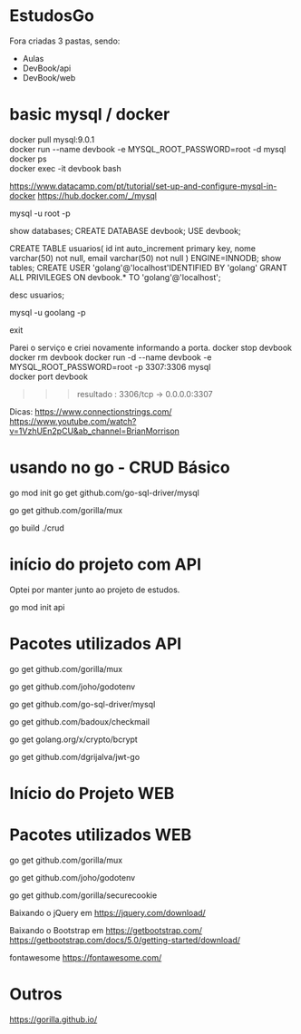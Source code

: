 # EstudosGo

Fora criadas 3 pastas, sendo:
- Aulas
- DevBook/api
- DevBook/web

# basic mysql / docker

docker pull mysql:9.0.1  
docker run --name devbook -e MYSQL_ROOT_PASSWORD=root -d mysql 
docker ps    
docker exec -it devbook bash  

https://www.datacamp.com/pt/tutorial/set-up-and-configure-mysql-in-docker
https://hub.docker.com/_/mysql

mysql -u root -p

show databases;
CREATE DATABASE devbook;
USE devbook;

CREATE TABLE usuarios( id int auto_increment primary key, nome varchar(50) not null, email varchar(50) not null ) ENGINE=INNODB;
show tables;
CREATE USER 'golang'@'localhost'IDENTIFIED BY 'golang'
GRANT ALL PRIVILEGES ON devbook.* TO 'golang'@'localhost';

desc usuarios;

mysql -u goolang -p

exit

Parei o serviço e criei novamente informando a porta.
docker stop devbook
docker rm devbook
docker run -d --name devbook -e MYSQL_ROOT_PASSWORD=root -p 3307:3306 mysql  
docker port devbook

>>> resultado : 3306/tcp -> 0.0.0.0:3307

Dicas: 
https://www.connectionstrings.com/
https://www.youtube.com/watch?v=1VzhUEn2pCU&ab_channel=BrianMorrison


# usando no go - CRUD Básico
go mod init <projeto>
go get github.com/go-sql-driver/mysql

go get github.com/gorilla/mux

go build
./crud

# início do projeto com API
Optei por manter junto ao projeto de estudos.

go mod init api

# Pacotes utilizados API
go get github.com/gorilla/mux

go get github.com/joho/godotenv 

go get github.com/go-sql-driver/mysql

go get github.com/badoux/checkmail

go get golang.org/x/crypto/bcrypt

go get github.com/dgrijalva/jwt-go


# Início do Projeto WEB


# Pacotes utilizados WEB
go get github.com/gorilla/mux

go get github.com/joho/godotenv 

go get github.com/gorilla/securecookie

Baixando o jQuery em https://jquery.com/download/

Baixando o Bootstrap em https://getbootstrap.com/
https://getbootstrap.com/docs/5.0/getting-started/download/

fontawesome https://fontawesome.com/



# Outros

https://gorilla.github.io/